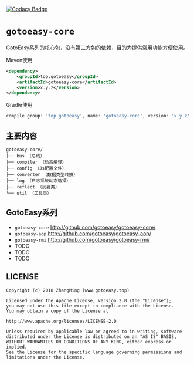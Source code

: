 [![Codacy Badge](https://api.codacy.com/project/badge/Grade/c2203daee8aa4d5daf10e7860f84bbd2)](https://www.codacy.com/app/gotoeasy/gotoeasy-core?utm_source=github.com&amp;utm_medium=referral&amp;utm_content=gotoeasy/gotoeasy-core&amp;utm_campaign=Badge_Grade)

# `gotoeasy-core`
GotoEasy系列的核心包，没有第三方包的依赖，目的为提供常用功能方便使用。

Maven使用
```xml
<dependency>
    <groupId>top.gotoeasy</groupId>
    <artifactId>gotoeasy-core</artifactId>
    <version>x.y.z</version>
</dependency>
```
Gradle使用
```gradle
compile group: 'top.gotoeasy', name: 'gotoeasy-core', version: 'x.y.z'
```

## 主要内容
```
gotoeasy-core/
├── bus （总线）
├── compiler （动态编译）
├── config （Js配置文件）
├── converter （数据类型转换）
├── log （日志系统动态选择）
├── reflect （反射类）
└── util （工具类）
```

## GotoEasy系列
- `gotoeasy-core` http://github.com/gotoeasy/gotoeasy-core/
- `gotoeasy-aop` http://github.com/gotoeasy/gotoeasy-aop/
- `gotoeasy-rmi` http://github.com/gotoeasy/gotoeasy-rmi/
- TODO
- TODO
- TODO

## LICENSE

    Copyright (c) 2018 ZhangMing (www.gotoeasy.top)

    Licensed under the Apache License, Version 2.0 (the "License");
    you may not use this file except in compliance with the License.
    You may obtain a copy of the License at

    http://www.apache.org/licenses/LICENSE-2.0

    Unless required by applicable law or agreed to in writing, software
    distributed under the License is distributed on an "AS IS" BASIS,
    WITHOUT WARRANTIES OR CONDITIONS OF ANY KIND, either express or implied.
    See the License for the specific language governing permissions and
    limitations under the License.
